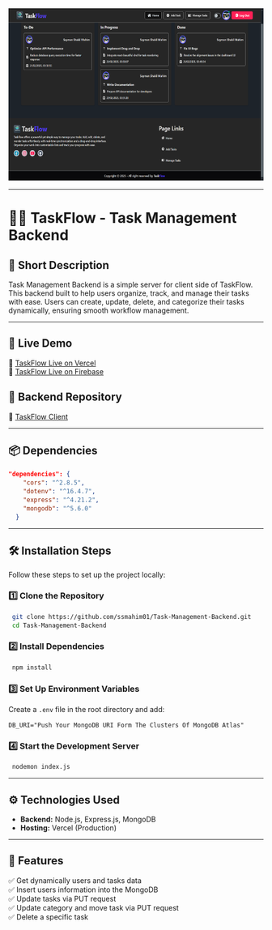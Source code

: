 <div align="center">
  <img width="100%" height="340" src="/public/task-flow.png"  />
</div>

---

# 👨‍💼 TaskFlow - Task Management Backend

## 📝 Short Description
Task Management Backend is a simple server for client side of TaskFlow. This backend built to help users organize, track, and manage their tasks with ease. Users can create, update, delete, and categorize their tasks dynamically, ensuring smooth workflow management.

---

## 🚀 Live Demo
🔗 [TaskFlow Live on Vercel](https://my-task-flow-management.vercel.app)
<br>
🔗 [TaskFlow Live on Firebase](https://task-flow-25.web.app)

## 📁 Backend Repository

🔗 [TaskFlow Client](https://github.com/ssmahim01/Task-Management-With-React)

---

## 📦 Dependencies
```json
"dependencies": {
    "cors": "^2.8.5",
    "dotenv": "^16.4.7",
    "express": "^4.21.2",
    "mongodb": "^5.6.0"
  }
  ```

  ---

## 🛠 Installation Steps
Follow these steps to set up the project locally:

### **1️⃣ Clone the Repository**
```sh
 git clone https://github.com/ssmahim01/Task-Management-Backend.git
 cd Task-Management-Backend
```

### **2️⃣ Install Dependencies**

```sh
 npm install
```

### **3️⃣ Set Up Environment Variables**
Create a `.env` file in the root directory and add:
```
DB_URI="Push Your MongoDB URI Form The Clusters Of MongoDB Atlas"
```

### **4️⃣ Start the Development Server**

```sh
 nodemon index.js
```
---

## ⚙️ Technologies Used
- **Backend:** Node.js, Express.js, MongoDB
- **Hosting:** Vercel (Production)

---

## 🎯 Features
✅ Get dynamically users and tasks data
<br>
✅ Insert users information into the MongoDB
<br>
✅ Update tasks via PUT request
<br>
✅ Update category and move task via PUT request
<br>
✅ Delete a specific task